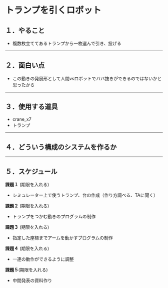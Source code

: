 # トランプを引くロボット
## １．やること
- 複数枚立ててあるトランプから一枚選んで引き、投げる
---

## ２．面白い点
- この動きの発展形として人間vsロボットでババ抜きができるのではないかと思ったから
---
## ３．使用する道具
- crane_x7
- トランプ
---

## ４．どういう構成のシステムを作るか

---

## ５．スケジュール
**課題１** (期限を入れる)
- シミュレーター上で使うトランプ、台の作成（作り方調べる、TAに聞く）

**課題２** (期限を入れる)
- トランプをつかむ動きのプログラムの制作

**課題３** (期限を入れる)
- 指定した座標までアームを動かすプログラムの制作

**課題４** (期限を入れる)
- 一連の動作ができるように調整

**課題５**(期限を入れる) 
- 中間発表の資料作り



